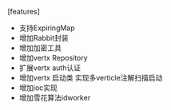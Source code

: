 [features]
- 支持ExpiringMap
- 增加Rabbit封装
- 增加加密工具
- 增加vertx Repository
- 扩展vertx auth认证
- 增加vertx 启动类 实现多verticle注解扫描启动
- 增加ioc实现
- 增加雪花算法idworker